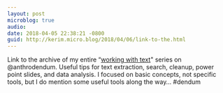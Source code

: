 ```yaml
---
layout: post
microblog: true
audio: 
date: 2018-04-05 22:38:21 -0800
guid: http://kerim.micro.blog/2018/04/06/link-to-the.html
---
```

Link to the archive of my entire “[working with text](https://anthrodendum.org/tag/working-with-text/?order=asc)" series on @anthrodendum. Useful tips for text extraction, search, cleanup, power point slides, and data analysis. I focused on basic concepts, not specific tools, but I do mention some useful tools along the way… #dendum 
